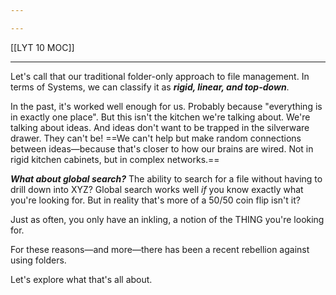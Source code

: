 ```yaml
---

---
```


[[LYT 10 MOC]]

---

Let's call that our traditional folder-only approach to file management. In terms of Systems, we can classify it as **_rigid, linear, and top-down_**.  
  
In the past, it's worked well enough for us. Probably because "everything is in exactly one place". But this isn't the kitchen we're talking about. We're talking about ideas. And ideas don't want to be trapped in the silverware drawer. They can't be! ==We can't help but make random connections between ideas—because that's closer to how our brains are wired. Not in rigid kitchen cabinets, but in complex networks.==  
  
**_What about global search?_** The ability to search for a file without having to drill down into XYZ? Global search works well _if_ you know exactly what you're looking for. But in reality that's more of a 50/50 coin flip isn't it?  
  
Just as often, you only have an inkling, a notion of the THING you're looking for.  
  
For these reasons—and more—there has been a recent rebellion against using folders.   

Let's explore what that's all about.
